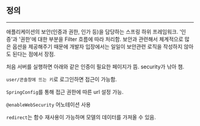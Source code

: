 ## 정의

---

애플리케이션의 보안(인증과 권한, 인가 등)을 담당하는 스프링 하위 프레임워크. '인증'과 '권한'에 대한 부분을 Filter 흐름에 따라 처리함. 보안과 관련해서 체계적으로 많은 옵션을 제공해주기 때문에 개발자 입장에서는 일일이 보안관련 로직을 작성하지 않아도 된다는 점에서 장점.

처음 서버를 실행하면 아래와 같은 인증이 필요한 페이지가 뜸. security가 낚아 챔.

`user/콘솔창에 뜨는 키`로 로그인하면 접근이 가능함.

`SpringConfig`를 통해 접근 권한에 따른 url 설정 가능.

`@enableWebSecurity` 어노테이션 사용

`redirect`는 함수 재사용이 가능하며 모델의 데이터를 가져올 수 있음.
